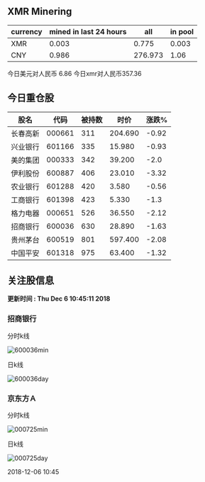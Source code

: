 ## XMR Minering

|currency|mined in last 24 hours|all|in pool|
|---|---|---|---|
|XMR|0.003|0.775|0.003|
|CNY|0.986|276.973|1.06|

今日美元对人民币 6.86	今日xmr对人民币357.36


## 今日重仓股 

|股名|代码|被持数|时价|涨跌%|
|---|---|---|---|---|
|长春高新|000661|311|204.690|-0.92|
|兴业银行|601166|335|15.980|-0.93|
|美的集团|000333|342|39.200|-2.0|
|伊利股份|600887|406|23.010|-3.32|
|农业银行|601288|420|3.580|-0.56|
|工商银行|601398|423|5.330|-1.3|
|格力电器|000651|526|36.550|-2.12|
|招商银行|600036|630|28.890|-1.63|
|贵州茅台|600519|801|597.400|-2.08|
|中国平安|601318|975|63.400|-1.32|

## 关注股信息
**更新时间 : Thu Dec  6 10:45:11 2018**
### 招商银行 
分时k线

![600036min](http://image.sinajs.cn/newchart/min/n/sh600036.gif)

日k线

![600036day](http://image.sinajs.cn/newchart/daily/n/sh600036.gif)

### 京东方Ａ 
分时k线

![000725min](http://image.sinajs.cn/newchart/min/n/sz000725.gif)

日k线

![000725day](http://image.sinajs.cn/newchart/daily/n/sz000725.gif)

2018-12-06 10:45
